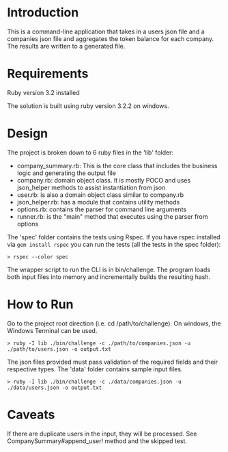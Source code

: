 # Introduction

This is a command-line application that takes in a users json file and a companies json file and aggregates the token balance for each company. The results are written to a generated file.

# Requirements

Ruby version 3.2 installed

The solution is built using ruby version 3.2.2 on windows.

# Design

The project is broken down to 6 ruby files in the 'lib' folder:

- company_summary.rb: This is the core class that includes the business logic and generating the output file
- company.rb: domain object class. It is mostly POCO and uses json_helper methods to assist instantiation from json
- user.rb: is also a domain object class similar to company.rb
- json_helper.rb: has a module that contains utility methods
- options.rb: contains the parser for command line arguments
- runner.rb: is the "main" method that executes using the parser from options

The 'spec' folder contains the tests using Rspec. If you have rspec installed via `gem install rspec` you can run the tests (all the tests in the spec folder):

```
> rspec --color spec
```

The wrapper script to run the CLI is in bin/challenge. The program loads both input files into memory and incrementally builds the resulting hash.

# How to Run

Go to the project root direction (i.e. cd /path/to/challenge). On windows, the Windows Terminal can be used.

```
> ruby -I lib ./bin/challenge -c ./path/to/companies.json -u ./path/to/users.json -o output.txt
```

The json files provided must pass validation of the required fields and their respective types.
The 'data' folder contains sample input files.

```
> ruby -I lib ./bin/challenge -c ./data/companies.json -u ./data/users.json -o output.txt
```

# Caveats

If there are duplicate users in the input, they will be processed. See CompanySummary#append_user! method and the skipped test.
